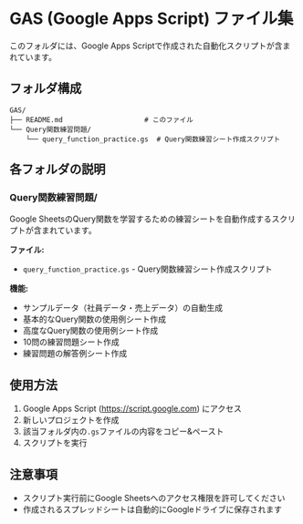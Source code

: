 # GAS (Google Apps Script) ファイル集

このフォルダには、Google Apps Scriptで作成された自動化スクリプトが含まれています。

## フォルダ構成

```
GAS/
├── README.md                    # このファイル
└── Query関数練習問題/
    └── query_function_practice.gs  # Query関数練習シート作成スクリプト
```

## 各フォルダの説明

### Query関数練習問題/
Google SheetsのQuery関数を学習するための練習シートを自動作成するスクリプトが含まれています。

**ファイル:**
- `query_function_practice.gs` - Query関数練習シート作成スクリプト

**機能:**
- サンプルデータ（社員データ・売上データ）の自動生成
- 基本的なQuery関数の使用例シート作成
- 高度なQuery関数の使用例シート作成
- 10問の練習問題シート作成
- 練習問題の解答例シート作成

## 使用方法

1. Google Apps Script (https://script.google.com) にアクセス
2. 新しいプロジェクトを作成
3. 該当フォルダ内の`.gs`ファイルの内容をコピー&ペースト
4. スクリプトを実行

## 注意事項

- スクリプト実行前にGoogle Sheetsへのアクセス権限を許可してください
- 作成されるスプレッドシートは自動的にGoogleドライブに保存されます